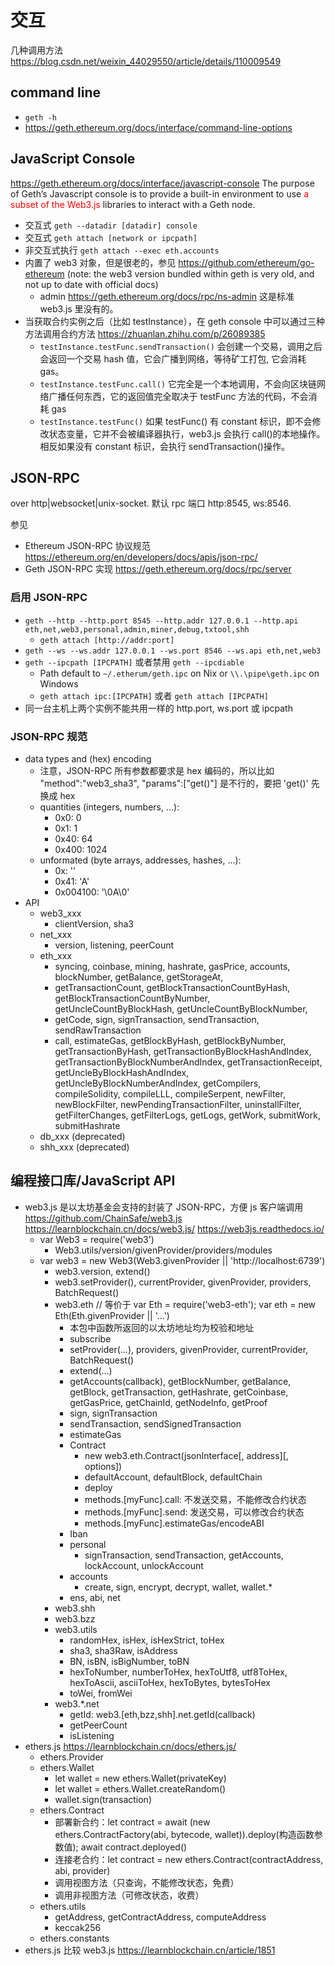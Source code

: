 # 交互

几种调用方法 <https://blog.csdn.net/weixin_44029550/article/details/110009549>

## command line

- `geth -h`
- <https://geth.ethereum.org/docs/interface/command-line-options>

## JavaScript Console

<https://geth.ethereum.org/docs/interface/javascript-console>
The purpose of Geth’s Javascript console is to provide a built-in environment to use <font color="red">a subset of the Web3.js</font> libraries to interact with a Geth node.

- 交互式 `geth --datadir [datadir] console`
- 交互式 `geth attach [network or ipcpath]`
- 非交互式执行 `geth attach --exec eth.accounts`
- 内置了 web3 对象，但是很老的，参见 <https://github.com/ethereum/go-ethereum> (note: the web3 version bundled within geth is very old, and not up to date with official docs)
  - admin <https://geth.ethereum.org/docs/rpc/ns-admin> 这是标准 web3.js 里没有的。
- 当获取合约实例之后（比如 testInstance），在 geth console 中可以通过三种方法调用合约方法 <https://zhuanlan.zhihu.com/p/26089385>
  - `testInstance.testFunc.sendTransaction()` 会创建一个交易，调用之后会返回一个交易 hash 值，它会广播到网络，等待矿工打包, 它会消耗 gas。
  - `testInstance.testFunc.call()` 它完全是一个本地调用，不会向区块链网络广播任何东西，它的返回值完全取决于 testFunc 方法的代码，不会消耗 gas
  - `testInstance.testFunc()` 如果 testFunc() 有 constant 标识，即不会修改状态变量，它并不会被编译器执行，web3.js 会执行 call()的本地操作。相反如果没有 constant 标识，会执行 sendTransaction()操作。

## JSON-RPC

over http|websocket|unix-socket. 默认 rpc 端口 http:8545, ws:8546.

参见

- Ethereum JSON-RPC 协议规范 <https://ethereum.org/en/developers/docs/apis/json-rpc/>
- Geth JSON-RPC 实现 <https://geth.ethereum.org/docs/rpc/server>

### 启用 JSON-RPC

- `geth --http --http.port 8545 --http.addr 127.0.0.1 --http.api eth,net,web3,personal,admin,miner,debug,txtool,shh`
  - `geth attach [http://addr:port]`
- `geth --ws --ws.addr 127.0.0.1 --ws.port 8546 --ws.api eth,net,web3`
- `geth --ipcpath [IPCPATH]` 或者禁用 `geth --ipcdiable`
  - Path default to `~/.etherum/geth.ipc` on Nix or `\\.\pipe\geth.ipc` on Windows
  - `geth attach ipc:[IPCPATH]` 或者 `geth attach [IPCPATH]`
- 同一台主机上两个实例不能共用一样的 http.port, ws.port 或 ipcpath

### JSON-RPC 规范

- data types and (hex) encoding
  - 注意，JSON-RPC 所有参数都要求是 hex 编码的，所以比如 "method":"web3_sha3", "params":["get()"] 是不行的，要把 'get()' 先换成 hex
  - quantities (integers, numbers, ...):
    - 0x0: 0
    - 0x1: 1
    - 0x40: 64
    - 0x400: 1024
  - unformated (byte arrays, addresses, hashes, ...):
    - 0x: ''
    - 0x41: 'A'
    - 0x004100: '\0A\0'
- API
  - web3_xxx
    - clientVersion, sha3
  - net_xxx
    - version, listening, peerCount
  - eth_xxx
    - syncing, coinbase, mining, hashrate, gasPrice, accounts, blockNumber, getBalance, getStorageAt,
    - getTransactionCount, getBlockTransactionCountByHash, getBlockTransactionCountByNumber, getUncleCountByBlockHash, getUncleCountByBlockNumber,
    - getCode, sign, signTransaction, sendTransaction, sendRawTransaction
    - call, estimateGas, getBlockByHash, getBlockByNumber, getTransactionByHash, getTransactionByBlockHashAndIndex, getTransactionByBlockNumberAndIndex, getTransactionReceipt, getUncleByBlockHashAndIndex, getUncleByBlockNumberAndIndex, getCompilers, compileSolidity, compileLLL, compileSerpent, newFilter, newBlockFilter, newPendingTransactionFilter, uninstallFilter, getFilterChanges, getFilterLogs, getLogs, getWork, submitWork, submitHashrate
  - db_xxx (deprecated)
  - shh_xxx (deprecated)

## 编程接口库/JavaScript API

- web3.js 是以太坊基金会支持的封装了 JSON-RPC，方便 js 客户端调用 <https://github.com/ChainSafe/web3.js> <https://learnblockchain.cn/docs/web3.js/> <https://web3js.readthedocs.io/>
  - var Web3 = require('web3')
    - Web3.utils/version/givenProvider/providers/modules
  - var web3 = new Web3(Web3.givenProvider || 'http://localhost:6739')
    - web3.version, extend()
    - web3.setProvider(), currentProvider, givenProvider, providers, BatchRequest()
    - web3.eth // 等价于 var Eth = require('web3-eth'); var eth = new Eth(Eth.givenProvider || '...')
      - 本包中函数所返回的以太坊地址均为校验和地址
      - subscribe
      - setProvider(...), providers, givenProvider, currentProvider, BatchRequest()
      - extend(...)
      - getAccounts(callback), getBlockNumber, getBalance, getBlock, getTransaction, getHashrate, getCoinbase, getGasPrice, getChainId, getNodeInfo, getProof
      - sign, signTransaction
      - sendTransaction, sendSignedTransaction
      - estimateGas
      - Contract
        - new web3.eth.Contract(jsonInterface[, address][, options])
        - defaultAccount, defaultBlock, defaultChain
        - deploy
        - methods.[myFunc].call: 不发送交易，不能修改合约状态
        - methods.[myFunc].send: 发送交易，可以修改合约状态
        - methods.[myFunc].estimateGas/encodeABI
      - Iban
      - personal
        - signTransaction, sendTransaction, getAccounts, lockAccount, unlockAccount
      - accounts
        - create, sign, encrypt, decrypt, wallet, wallet.\*
      - ens, abi, net
    - web3.shh
    - web3.bzz
    - web3.utils
      - randomHex, isHex, isHexStrict, toHex
      - sha3, sha3Raw, isAddress
      - BN, isBN, isBigNumber, toBN
      - hexToNumber, numberToHex, hexToUtf8, utf8ToHex, hexToAscii, asciiToHex, hexToBytes, bytesToHex
      - toWei, fromWei
    - web3.\*.net
      - getId: web3.[eth,bzz,shh].net.getId(callback)
      - getPeerCount
      - isListening
- ethers.js <https://learnblockchain.cn/docs/ethers.js/>
  - ethers.Provider
  - ethers.Wallet
    - let wallet = new ethers.Wallet(privateKey)
    - let wallet = ethers.Wallet.createRandom()
    - wallet.sign(transaction)
  - ethers.Contract
    - 部署新合约：let contract = await (new ethers.ContractFactory(abi, bytecode, wallet)).deploy(构造函数参数值); await contract.deployed()
    - 连接老合约：let contract = new ethers.Contract(contractAddress, abi, provider)
    - 调用视图方法（只查询，不能修改状态，免费）
    - 调用非视图方法（可修改状态，收费）
  - ethers.utils
    - getAddress, getContractAddress, computeAddress
    - keccak256
  - ethers.constants
- ethers.js 比较 web3.js <https://learnblockchain.cn/article/1851>
